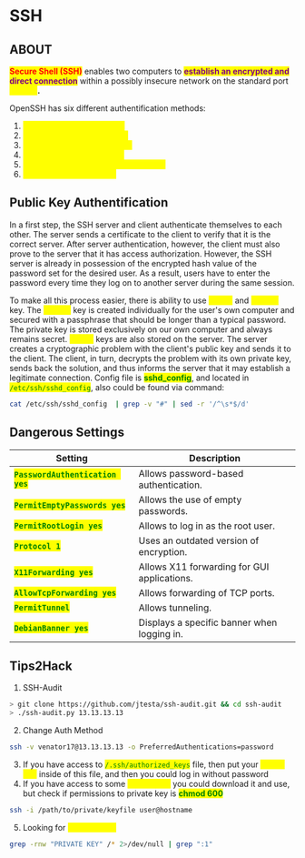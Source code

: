 # SSH

## ABOUT

<mark style="color:red;">**Secure Shell (SSH)**</mark> enables two computers to <mark style="color:purple;">**establish an encrypted and direct connection**</mark> within a possibly insecure network on the standard port <mark style="color:yellow;">**TCP 22**</mark>**.**

OpenSSH has six different authentification methods:

1. <mark style="color:yellow;">**Password authentification**</mark>
2. <mark style="color:yellow;">**Public-key authentification**</mark>
3. <mark style="color:yellow;">**Host-based authentification**</mark>
4. <mark style="color:yellow;">**Keyboard authentification**</mark>
5. <mark style="color:yellow;">**Challenge-response authentification**</mark>
6. <mark style="color:yellow;">**GSSAPI authentification**</mark>

## Public Key Authentification

In a first step, the SSH server and client authenticate themselves to each other. The server sends a certificate to the client to verify that it is the correct server. After server authentication, however, the client must also prove to the server that it has access authorization. However, the SSH server is already in possession of the encrypted hash value of the password set for the desired user. As a result, users have to enter the password every time they log on to another server during the same session.&#x20;

To make all this process easier, there is ability to use <mark style="color:yellow;">**public**</mark> and <mark style="color:yellow;">**private**</mark> key. The <mark style="color:yellow;">**private**</mark> key is created individually for the user's own computer and secured with a passphrase that should be longer than a typical password. The private key is stored exclusively on our own computer and always remains secret. <mark style="color:yellow;">**Public**</mark> keys are also stored on the server. The server creates a cryptographic problem with the client's public key and sends it to the client. The client, in turn, decrypts the problem with its own private key, sends back the solution, and thus informs the server that it may establish a legitimate connection. Config file is <mark style="color:green;">**sshd\_config**</mark>, and located in <mark style="color:green;">`/etc/ssh/sshd_config`</mark>, also could be found via command:

```bash
cat /etc/ssh/sshd_config  | grep -v "#" | sed -r '/^\s*$/d'
```

## Dangerous Settings

| Setting                                                            | Description                                 |
| ------------------------------------------------------------------ | ------------------------------------------- |
| <mark style="color:green;">**`PasswordAuthentication yes`**</mark> | Allows password-based authentication.       |
| <mark style="color:green;">**`PermitEmptyPasswords yes`**</mark>   | Allows the use of empty passwords.          |
| <mark style="color:green;">**`PermitRootLogin yes`**</mark>        | Allows to log in as the root user.          |
| <mark style="color:green;">**`Protocol 1`**</mark>                 | Uses an outdated version of encryption.     |
| <mark style="color:green;">**`X11Forwarding yes`**</mark>          | Allows X11 forwarding for GUI applications. |
| <mark style="color:green;">**`AllowTcpForwarding yes`**</mark>     | Allows forwarding of TCP ports.             |
| <mark style="color:green;">**`PermitTunnel`**</mark>               | Allows tunneling.                           |
| <mark style="color:green;">**`DebianBanner yes`**</mark>           | Displays a specific banner when logging in. |

## **Tips2Hack**

1. SSH-Audit

```bash
> git clone https://github.com/jtesta/ssh-audit.git && cd ssh-audit
> ./ssh-audit.py 13.13.13.13
```

2. Change Auth Method

```bash
ssh -v venator17@13.13.13.13 -o PreferredAuthentications=password
```

3. If you have access to <mark style="color:green;">`/.ssh/authorized_keys`</mark> file, then put your <mark style="color:yellow;">**public key**</mark> inside of this file, and then you could log in without password
4. If you have access to some <mark style="color:yellow;">**private key**</mark> you could download it and use, but check if permissions to private key is <mark style="color:green;">**chmod 600**</mark>

```bash
ssh -i /path/to/private/keyfile user@hostname
```

5. Looking for <mark style="color:yellow;">**Private Keys**</mark>

```bash
grep -rnw "PRIVATE KEY" /* 2>/dev/null | grep ":1"
```
